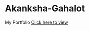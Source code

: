 # Akanksha-Gahalot
My Portfolio
[Click here to view](https://enraiha0307.github.io/Akanksha-Gahalot/)
